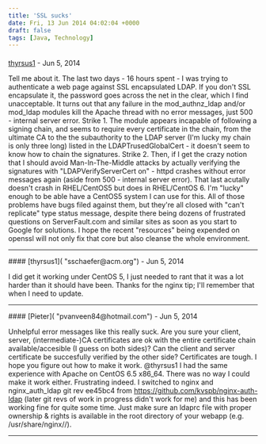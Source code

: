 ```yaml
---
title: 'SSL sucks'
date: Fri, 13 Jun 2014 04:02:04 +0000
draft: false
tags: [Java, Technology]
---
```



#### 
[thyrsus1]( "sschaefer@acm.org") - <time datetime="2014-06-13 03:57:59">Jun 5, 2014</time>

Tell me about it. The last two days - 16 hours spent - I was trying to authenticate a web page against SSL encapsulated LDAP. If you don't SSL encapsulate it, the password goes across the net in the clear, which I find unacceptable. It turns out that any failure in the mod\_authnz\_ldap and/or mod\_ldap modules kill the Apache thread with no error messages, just 500 - internal server error. Strike 1. The module appears incapable of following a signing chain, and seems to require every certificate in the chain, from the ultimate CA to the the subauthority to the LDAP server (I'm lucky my chain is only three long) listed in the LDAPTrusedGlobalCert - it doesn't seem to know how to chain the signatures. Strike 2. Then, if I get the crazy notion that I should avoid Man-In-The-Middle attacks by actually verifying the signatures with "LDAPVerifyServerCert on" - httpd crashes without error messages again (aside from 500 - internal server error). That last acutally doesn't crash in RHEL/CentOS5 but does in RHEL/CentOS 6. I'm "lucky" enough to be able have a CentOS5 system I can use for this. All of those problems have bugs filed against them, but they're all closed with "can't replicate" type status message, despite there being dozens of frustrated questions on ServerFault.com and similar sites as soon as you start to Google for solutions. I hope the recent "resources" being expended on openssl will not only fix that core but also cleanse the whole environment.
<hr />
#### 
[thyrsus1]( "sschaefer@acm.org") - <time datetime="2014-06-13 15:00:23">Jun 5, 2014</time>

I did get it working under CentOS 5, I just needed to rant that it was a lot harder than it should have been. Thanks for the nginx tip; I'll remember that when I need to update.
<hr />
#### 
[Pieter]( "pvanveen84@hotmail.com") - <time datetime="2014-06-13 04:30:48">Jun 5, 2014</time>

Unhelpful error messages like this really suck. Are you sure your client, server, (intermediate-)CA certificates are ok with the entire certificate chain available/accesible (I guess on both sides)? Can the client and server certificate be succesfully verified by the other side? Certificates are tough. I hope you figure out how to make it work. @thyrsus1 I had the same experience with Apache on CentOS 6.5 x86\_64. There was no way I could make it work either. Frustrating indeed. I switched to nginx and nginx\_auth\_ldap git rev ee45bc4 from https://github.com/kvspb/nginx-auth-ldap (later git revs of work in progress didn't work for me) and this has been working fine for quite some time. Just make sure an ldaprc file with proper ownership & rights is available in the root directory of your webapp (e.g. /usr/share/nginx//).
<hr />
